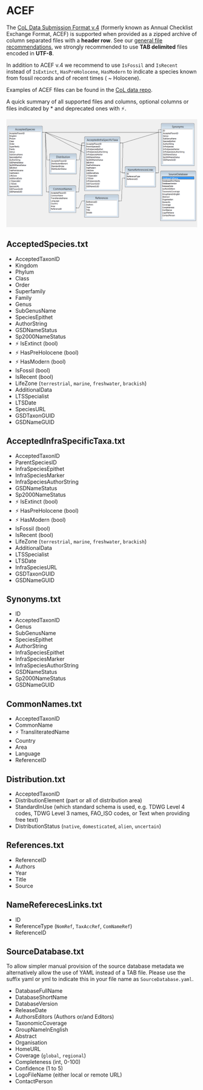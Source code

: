 # ACEF
The [CoL Data Submission Format v.4](http://www.catalogueoflife.org/content/contributing-your-data#ACEF) (formerly known as Annual Checklist Exchange Format, ACEF) 
is supported when provided as a zipped archive of column separated files with a **header row**.
See our [general file recommendations](DATA-FORMATS.md#general-file-recommendations), 
we strongly recommended to use **TAB delimited** files encoded in **UTF-8**.

In addition to ACEF v.4 we recommend to use ```IsFossil``` and ```IsRecent``` instead of ```IsExtinct```, ```HasPreHolocene```, ```HasModern``` 
to indicate a species known from fossil records and of recent times ( ~ Holocene).

Examples of ACEF files can be found in the [CoL data repo](https://github.com/Sp2000/colplus-repo/tree/master/ACEF/assembly).

A quick summary of all supported files and columns, optional columns or files indicated by * and deprecated ones with ⚡.

![ACEF ERD](ACEF-ERD.png)

## AcceptedSpecies.txt

 - AcceptedTaxonID
 - Kingdom 
 - Phylum
 - Class 
 - Order
 - Superfamily
 - Family
 - Genus
 - SubGenusName
 - SpeciesEpithet
 - AuthorString
 - GSDNameStatus
 - Sp2000NameStatus
 - ⚡ IsExtinct (bool)
 - ⚡ HasPreHolocene (bool)
 - ⚡ HasModern (bool)
 - IsFossil (bool)
 - IsRecent (bool)
 - LifeZone (```terrestrial```, ```marine```, ```freshwater```, ```brackish```)
 - AdditionalData
 - LTSSpecialist
 - LTSDate
 - SpeciesURL
 - GSDTaxonGUID 
 - GSDNameGUID

## AcceptedInfraSpecificTaxa.txt

 - AcceptedTaxonID
 - ParentSpeciesID
 - InfraSpeciesEpithet
 - InfraSpeciesMarker
 - InfraSpeciesAuthorString
 - GSDNameStatus
 - Sp2000NameStatus
 - ⚡ IsExtinct (bool)
 - ⚡ HasPreHolocene (bool)
 - ⚡ HasModern (bool)
 - IsFossil (bool)
 - IsRecent (bool)
 - LifeZone (```terrestrial```, ```marine```, ```freshwater```, ```brackish```)
 - AdditionalData
 - LTSSpecialist
 - LTSDate
 - InfraSpeciesURL
 - GSDTaxonGUID 
 - GSDNameGUID

## Synonyms.txt

 - ID
 - AcceptedTaxonID
 - Genus
 - SubGenusName
 - SpeciesEpithet
 - AuthorString
 - InfraSpeciesEpithet
 - InfraSpeciesMarker
 - InfraSpeciesAuthorString
 - GSDNameStatus
 - Sp2000NameStatus
 - GSDNameGUID
 
## CommonNames.txt

 - AcceptedTaxonID
 - CommonName
 - ⚡ TransliteratedName
 - Country
 - Area
 - Language
 - ReferenceID

## Distribution.txt

 - AcceptedTaxonID
 - DistributionElement (part or all of distribution area) 
 - StandardInUse (which standard schema is used, e.g. TDWG Level 4 codes, TDWG Level 3 names, FAO_ISO codes, or Text when providing free text)
 - DistributionStatus (```native```, ```domesticated```, ```alien```, ```uncertain```)

## References.txt

 - ReferenceID 
 - Authors
 - Year
 - Title
 - Source

## NameReferecesLinks.txt

 - ID
 - ReferenceType (```NomRef```, ```TaxAccRef```, ```ComNameRef```) 
 - ReferenceID

## SourceDatabase.txt
To allow simpler manual provision of the source database metadata we alternatively allow the use of YAML instead of a TAB file.
Please use the suffix yaml or yml to indicate this in your file name as ```SourceDatabase.yaml```.

 - DatabaseFullName
 - DatabaseShortName
 - DatabaseVersion
 - ReleaseDate
 - AuthorsEditors (Authors or/and Editors) 
 - TaxonomicCoverage
 - GroupNameInEnglish
 - Abstract
 - Organisation
 - HomeURL
 - Coverage (```global```, ```regional```)
 - Completeness (int, 0-100)
 - Confidence (1 to 5)
 - LogoFileName (either local or remote URL)
 - ContactPerson

